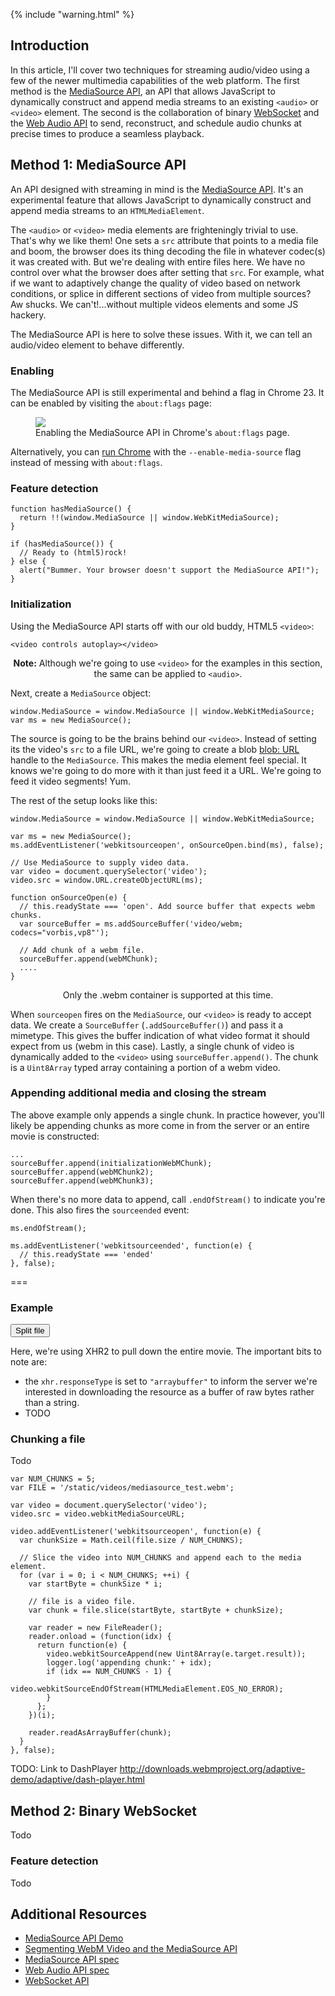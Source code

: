 {% include "warning.html" %}

<h2 id="toc-into">Introduction</h2>

In this article, I'll cover two techniques for streaming audio/video using a
few of the newer multimedia capabilities of the web platform. The first method is the
[MediaSource API][mediasource-spec], an API that allows JavaScript to dynamically construct and append media streams to an existing `<audio>` or `<video>` element.
The second is the collaboration of binary [WebSocket](/tutorials/websockets/basics/) and
the [Web Audio API](/tutorials/webaudio/intro/) to send, reconstruct, and schedule
audio chunks at precise times to produce a seamless playback.

<h2 id="toc-mediasource">Method 1: MediaSource API</h2>

An API designed with streaming in mind is the [MediaSource API][mediasource-spec].
It's an experimental feature that allows JavaScript to dynamically construct and append media streams to an `HTMLMediaElement`.

The `<audio>` or `<video>` media elements are frighteningly trivial to use.
That's why we like them! One sets a `src` attribute that points to a media file
and boom, the browser does its thing decoding the file in whatever codec(s) it
was created with. But we're dealing with entire files here. We have no control
over what the browser does after setting that `src`. For example, what if we
want to adaptively change the quality of video based on network conditions, or
splice in different sections of video from multiple sources? Aw shucks.
We can't!...without multiple videos elements and some JS hackery.

The MediaSource API is here to solve these issues. With it, we can tell
an audio/video element to behave differently.

<h3 id="toc-mediasource-enable">Enabling</h3>

The MediaSource API is still experimental and behind
a flag in Chrome 23. It can be enabled by visiting the `about:flags` page:

<figure>
  <img src="aboutflags.png">
  <figcaption>Enabling the MediaSource API in Chrome's <code>about:flags</code> page.</figcaption>
</figure>

Alternatively, you can [run Chrome](http://www.chromium.org/developers/how-tos/run-chromium-with-flags) with the `--enable-media-source` flag
instead of messing with `about:flags`.

<h3 id="toc-mediasource-detect">Feature detection</h3>

    function hasMediaSource() {
      return !!(window.MediaSource || window.WebKitMediaSource);
    }

    if (hasMediaSource()) {
      // Ready to (html5)rock!
    } else {
      alert("Bummer. Your browser doesn't support the MediaSource API!");
    }

<h3 id="mediasource-init">Initialization</h3>

Using the MediaSource API starts off with our old buddy, HTML5 `<video>`:

    <video controls autoplay></video>

<p class="notice" style="text-align:center"><strong>Note:</strong> Although we're going to use <code>&lt;video&gt;</code> for the examples in this section, the same can be applied to <code>&lt;audio&gt;</code>.</p>

Next, create a `MediaSource` object:

    window.MediaSource = window.MediaSource || window.WebKitMediaSource;
    var ms = new MediaSource();

The source is going to be the brains behind our `<video>`. Instead of setting
its the video's `src` to a file URL, we're going to create a blob [blob: URL](https://developer.mozilla.org/en-US/docs/DOM/window.URL.createObjectURL) handle
to the `MediaSource`.  This makes the media element feel special. It knows we're going to do more with it than just feed it a URL. We're going to feed it video
segments! Yum.

The rest of the setup looks like this:

    window.MediaSource = window.MediaSource || window.WebKitMediaSource;

    var ms = new MediaSource();
    ms.addEventListener('webkitsourceopen', onSourceOpen.bind(ms), false);

    // Use MediaSource to supply video data.
    var video = document.querySelector('video');
    video.src = window.URL.createObjectURL(ms);

    function onSourceOpen(e) {
      // this.readyState === 'open'. Add source buffer that expects webm chunks.
      var sourceBuffer = ms.addSourceBuffer('video/webm; codecs="vorbis,vp8"');
      
      // Add chunk of a webm file.
      sourceBuffer.append(webMChunk);
      ....
    }

<p class="notice" style="text-align:center;">
Only the .webm container is supported at this time.
</p>

When `sourceopen` fires on the `MediaSource`, our `<video>` is ready to accept data. We create a `SourceBuffer` (`.addSourceBuffer()`) and pass it a mimetype. This gives the buffer indication of what video format it should expect from us (webm in this case). Lastly, a single chunk of video is dynamically added to the `<video>` using `sourceBuffer.append()`. The chunk is a `Uint8Array` typed array containing a
portion of a webm video.

<h3 id="toc-appending-chunks">Appending additional media and closing the stream</h3>

The above example only appends a single chunk. In practice however,
you'll likely be appending chunks as more come in from the server or an entire
movie is constructed:

    ...
    sourceBuffer.append(initializationWebMChunk);
    sourceBuffer.append(webMChunk2);
    sourceBuffer.append(webMChunk3);

When there's no more data to append, call `.endOfStream()` to indicate you're done.
This also fires the `sourceended` event:

    ms.endOfStream();

    ms.addEventListener('webkitsourceended', function(e) {
      // this.readyState === 'ended'
    }, false);

===

<h3 id="toc-">Example</h3>

<p id="example-download-links"></p>
<button id="example-split-file-button">Split file</button>

<script>
var FILE = '/static/videos/mediasource_test.webm';
var NUM_CHUNKS = 5;

var downloadLinks = document.querySelector('#example-download-links');
var splitFileButton = document.querySelector('#example-split-file-button');

splitFileButton.addEventListener('click', function(e) {
  get(FILE, function(file) {
    //var file = new Blob([blob], {type: 'video/webm'});
    var chunkSize = Math.ceil(file.size / NUM_CHUNKS);

    console.log('num chunks:' + NUM_CHUNKS);
    console.log('chunkSize:' + chunkSize + ', totalSize:' + file.size);

    var fileNameParts = FILE.split('.');

    for (var i = 0; i < NUM_CHUNKS; ++i) {
      var startByte = chunkSize * i;

    console.log(startByte, startByte + chunkSize);

      var chunk = file.slice(startByte, startByte + chunkSize, file.type);

      var a = document.createElement('a');
      a.download = [fileNameParts[0] + i, fileNameParts[1]].join('.');
      a.textContent = 'Download me';
      a.title = chunk.size + ' byte';
      // blob urls created from file parts use original file. See crbug.com/145156.
      a.href = window.URL.createObjectURL(chunk);
      downloadLinks.appendChild(a);
    }
  });
});

function get(url, callback) {
  var xhr = new XMLHttpRequest();
  xhr.open('GET', url, true);
  xhr.responseType = 'blob';

  xhr.onload = function(e) {
    if (this.status != 200) {
      alert("Unexpected status code " + this.status + " for " + url);
      return false;
    }
    callback(this.response);
  };

  xhr.send();
}
</script>

Here, we're using XHR2 to pull down the entire movie. The important bits to note are:

- the `xhr.responseType` is set to `"arraybuffer"` to inform the server we're
interested in downloading the resource as a buffer of raw bytes rather than a string.
- TODO

<h3 id="toc-mediasource-chunks">Chunking a file</h3>

Todo


    var NUM_CHUNKS = 5;
    var FILE = '/static/videos/mediasource_test.webm';

    var video = document.querySelector('video');
    video.src = video.webkitMediaSourceURL;

    video.addEventListener('webkitsourceopen', function(e) {
      var chunkSize = Math.ceil(file.size / NUM_CHUNKS);

      // Slice the video into NUM_CHUNKS and append each to the media element.
      for (var i = 0; i < NUM_CHUNKS; ++i) {
        var startByte = chunkSize * i;

        // file is a video file.
        var chunk = file.slice(startByte, startByte + chunkSize);

        var reader = new FileReader();
        reader.onload = (function(idx) {
          return function(e) {
            video.webkitSourceAppend(new Uint8Array(e.target.result));
            logger.log('appending chunk:' + idx);
            if (idx == NUM_CHUNKS - 1) {
              video.webkitSourceEndOfStream(HTMLMediaElement.EOS_NO_ERROR);
            }
          };
        })(i);

        reader.readAsArrayBuffer(chunk);
      }
    }, false);

TODO: Link to DashPlayer
http://downloads.webmproject.org/adaptive-demo/adaptive/dash-player.html


<h2 id="toc-binarywebsockets">Method 2: Binary WebSocket</h2>

Todo

<h3 id="toc-binarywebsockets-detect">Feature detection</h3>

Todo

<h2 id="toc-resources">Additional Resources</h2>

- [MediaSource API Demo](http://html5-demos.appspot.com/static/media-source.html)
- [Segmenting WebM Video and the MediaSource API](http://www.ioncannon.net/utilities/1515/segmenting-webm-video-and-the-mediasource-api/)
- [MediaSource API spec][mediasource-spec]
- [Web Audio API spec][webaudio-spec]
- [WebSocket API][websocket-spec]

<script>
</script>

[mediasource-spec]: http://dvcs.w3.org/hg/html-media/raw-file/tip/media-source/media-source.html
[webaudio-spec]: https://dvcs.w3.org/hg/audio/raw-file/tip/webaudio/specification.html
[websocket-spec]: http://dev.w3.org/html5/websockets/
